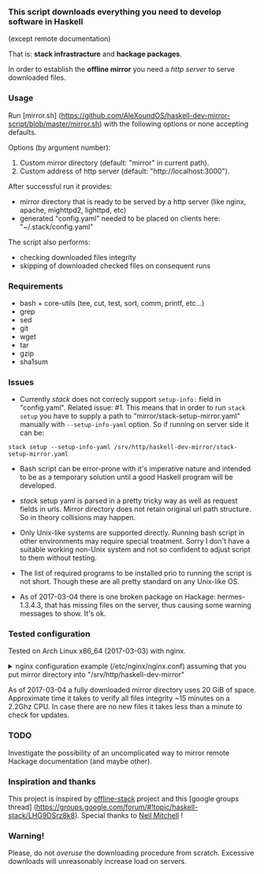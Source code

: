 ### This script downloads everything you need to develop software in Haskell
(except remote documentation)

That is: **stack infrastracture** and **hackage packages**.

In order to establish the **offline mirror** you need a *http server* to serve
downloaded files.

### Usage
Run [mirror.sh]
(https://github.com/AleXoundOS/haskell-dev-mirror-script/blob/master/mirror.sh)
with the following options or none accepting defaults.

Options (by argument number):

1. Custom mirror directory (default: "mirror" in current path).
2. Custom address of http server (default: "http://localhost:3000").

After successful run it provides:
* mirror directory that is ready to be served by a http server (like nginx,
apache, mighttpd2, lighttpd, etc)
* generated "config.yaml" needed to be placed on clients here:
"~/.stack/config.yaml"

The script also performs:
* checking downloaded files integrity
* skipping of downloaded checked files on consequent runs

### Requirements
* bash + core-utils (tee, cut, test, sort, comm, printf, etc...)
* grep
* sed
* git
* wget
* tar
* gzip
* sha1sum

### Issues
* Currently *stack* does not correcly support `setup-info:` field in
"config.yaml". Related issue: #1. This means that in order to run `stack setup`
you have to supply a path to "mirror/stack-setup-mirror.yaml" manually with
`--setup-info-yaml` option. So if running on server side it can be:
```
stack setup --setup-info-yaml /srv/http/haskell-dev-mirror/stack-setup-mirror.yaml
```

* Bash script can be error-prone with it's imperative nature and intended to be
as a temporary solution until a good Haskell program will be developed.

* *stack* setup yaml is parsed in a pretty tricky way as well as request fields
in urls. Mirror directory does not retain original url path structure. So in
theory collisions may happen.

* Only Unix-like systems are supported directly. Running bash script in other
environments may require special treatment. Sorry I don't have a suitable
working non-Unix system and not so confident to adjust script to them without
testing.

* The list of required programs to be installed prio to running the script
is not short. Though these are all pretty standard on any Unix-like OS.

* As of 2017-03-04 there is one broken package on Hackage: hermes-1.3.4.3, that
has missing files on the server, thus causing some warning messages to show.
It's ok.

### Tested configuration
Tested on Arch Linux x86_64 (2017-03-03) with nginx.
<details><summary>nginx configuration example (/etc/nginx/nginx.conf) assuming
that you put mirror directory into "/srv/http/haskell-dev-mirror"</summary>
```nginx
events {
    worker_connections  1024;
}
http {
    include       mime.types;
    default_type  application/octet-stream;
    sendfile        on;
    server {
        listen       3000;
        server_name  haskell-dev-mirror;
        location / {
            root /srv/http/haskell-dev-mirror;
        }
    }
}
```
</details>

As of 2017-03-04 a fully downloaded mirror directory uses 20&nbsp;GiB of space.
Approximate time it takes to verify all files integrity ~15&nbsp;minutes on a
2.2Ghz&nbsp;CPU. In case there are no new files it takes less than a minute to
check for updates.

### TODO
Investigate the possibility of an uncomplicated way to mirror remote Hackage
documentation (and maybe other).

### Inspiration and thanks
This project is inspired by
[offline-stack](https://github.com/ndmitchell/offline-stack) project and this
[google groups thread]
(https://groups.google.com/forum/#!topic/haskell-stack/LHG9DSrz8k8).
Special thanks to [Neil Mitchell](https://github.com/ndmitchell) !

### Warning!
Please, do not _overuse_ the downloading procedure from scratch.
Excessive downloads will unreasonably increase load on servers.
